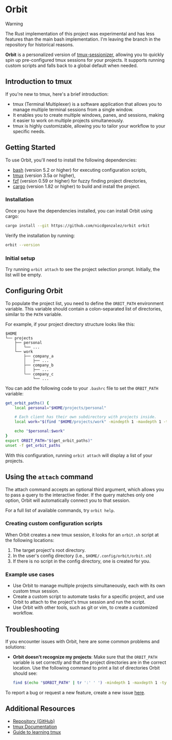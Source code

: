# Orbit

> [!WARNING]
> The Rust implementation of this project was experimental and has less
> features than the main bash implementation. I'm leaving the branch in
> the repository for historical reasons.

**Orbit** is a personalized version of [tmux-sessionizer], allowing you to
quickly spin up pre-configured tmux sessions for your projects. It supports
running custom scripts and falls back to a global default when needed.

## Introduction to tmux

If you're new to tmux, here's a brief introduction:

- tmux (Terminal Multiplexer) is a software application that allows you to
  manage multiple terminal sessions from a single window.
- It enables you to create multiple windows, panes, and sessions, making it
  easier to work on multiple projects simultaneously.
- tmux is highly customizable, allowing you to tailor your workflow to your
  specific needs.

## Getting Started

To use Orbit, you'll need to install the following dependencies:

- [bash] (version 5.2 or higher) for executing configuration scripts,
- [tmux] (version 3.5a or higher),
- [fzf] (version 0.59 or higher) for fuzzy finding project directories,
- [cargo] (version 1.82 or higher) to build and install the project.

### Installation

Once you have the dependencies installed, you can install Orbit using cargo:

```bash
cargo install --git https://github.com/nicdgonzalez/orbit orbit
```

Verify the installation by running:

```bash
orbit --version
```

### Initial setup

Try running `orbit attach` to see the project selection prompt. Initially, the
list will be empty.

## Configuring Orbit

To populate the project list, you need to define the `ORBIT_PATH` environment
variable. This variable should contain a colon-separated list of directories,
similar to the `PATH` variable.

For example, if your project directory structure looks like this:

```
$HOME
└── projects
    ├── personal
    │   └── ...
    └── work
        ├── company_a
        │   ├── ...
        ├── company_b
        │   ├── ...
        └── company_c
            └── ...
```

You can add the following code to your `.bashrc` file to set the `ORBIT_PATH`
variable:

```bash
get_orbit_paths() {
    local personal="$HOME/projects/personal"

    # Each client has their own subdirectory with projects inside.
    local work="$(find "$HOME/projects/work" -mindepth 1 -maxdepth 1 -type d -printf "%p:" | sed 's/:$//')"

    echo "$personal:$work"
}
export ORBIT_PATH="$(get_orbit_paths)"
unset -f get_orbit_paths
```

With this configuration, running `orbit attach` will display a list of your
projects.

## Using the `attach` command

The attach command accepts an optional third argument, which allows you to pass
a query to the interactive finder. If the query matches only one option, Orbit
will automatically connect you to that session.

For a full list of available commands, try `orbit help`.

### Creating custom configuration scripts

When Orbit creates a new tmux session, it looks for an `orbit.sh` script at the
following locations:

1. The target project's root directory.
1. In the user's config directory (i.e., `$HOME/.config/orbit/orbit.sh`)
1. If there is no script in the config directory, one is created for you.

### Example use cases

- Use Orbit to manage multiple projects simultaneously, each with its own
  custom tmux session.
- Create a custom script to automate tasks for a specific project, and use
  Orbit to attach to the project's tmux session and run the script.
- Use Orbit with other tools, such as git or vim, to create a customized
  workflow.

## Troubleshooting

If you encounter issues with Orbit, here are some common problems and
solutions:

- **Orbit doesn't recognize my projects**: Make sure that the `ORBIT_PATH`
  variable is set correctly and that the project directories are in the correct
  location. Use the following command to print a list of directories Orbit
  should see:
  ```bash
  find $(echo "$ORBIT_PATH" | tr ':' ' ') -mindepth 1 -maxdepth 1 -type d
  ```

To report a bug or request a new feature, create a new issue
[here](https://github.com/nicdgonzalez/orbit/issues).

## Additional Resources

- [Repository (GitHub)](https://github.com/nicdgonzalez/orbit)
- [tmux Documentation](https://github.com/tmux/tmux/wiki)
- [Guide to learning tmux](https://hamvocke.com/blog/a-quick-and-easy-guide-to-tmux/)

[bash]: https://www.gnu.org/software/bash/
[cargo]: https://doc.rust-lang.org/cargo/getting-started/installation.html
[fzf]: https://github.com/junegunn/fzf
[tmux]: https://github.com/tmux/tmux
[tmux-sessionizer]: https://github.com/ThePrimeagen/tmux-sessionizer
